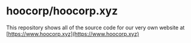 # hoocorp/hoocorp.xyz

This repository shows all of the source code for our very own website at [https://www.hoocorp.xyz](https://www.hoocorp.xyz)